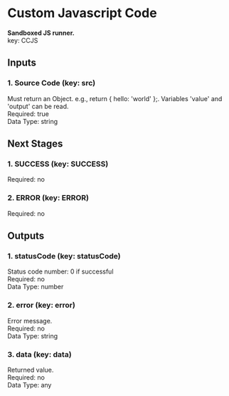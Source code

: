 # Custom Javascript Code  
**Sandboxed JS runner.**  
key: CCJS  
## Inputs  
### 1. Source Code (key: src)  
Must return an Object. e.g., return { hello: 'world' };. Variables 'value' and 'output' can be read.  
Required: true  
Data Type: string   
## Next Stages  
### 1. SUCCESS (key: SUCCESS)  
  
Required: no  
### 2. ERROR (key: ERROR)  
  
Required: no  
## Outputs  
### 1. statusCode (key: statusCode)  
Status code number: 0 if successful  
Required: no  
Data Type: number   
### 2. error (key: error)  
Error message.  
Required: no  
Data Type: string   
### 3. data (key: data)  
Returned value.  
Required: no  
Data Type: any 